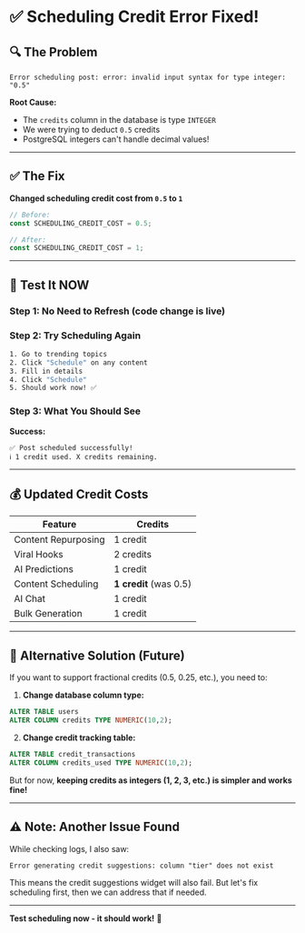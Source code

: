 # ✅ Scheduling Credit Error Fixed!

## 🔍 The Problem

```
Error scheduling post: error: invalid input syntax for type integer: "0.5"
```

**Root Cause:** 
- The `credits` column in the database is type `INTEGER`
- We were trying to deduct `0.5` credits
- PostgreSQL integers can't handle decimal values!

---

## ✅ The Fix

**Changed scheduling credit cost from `0.5` to `1`**

```typescript
// Before:
const SCHEDULING_CREDIT_COST = 0.5;

// After:
const SCHEDULING_CREDIT_COST = 1;
```

---

## 🚀 Test It NOW

### **Step 1: No Need to Refresh** (code change is live)

### **Step 2: Try Scheduling Again**
```bash
1. Go to trending topics
2. Click "Schedule" on any content
3. Fill in details
4. Click "Schedule"
5. Should work now! ✅
```

### **Step 3: What You Should See**

**Success:**
```
✅ Post scheduled successfully!
ℹ️ 1 credit used. X credits remaining.
```

---

## 💰 Updated Credit Costs

| Feature | Credits |
|---------|---------|
| Content Repurposing | 1 credit |
| Viral Hooks | 2 credits |
| AI Predictions | 1 credit |
| Content Scheduling | **1 credit** (was 0.5) |
| AI Chat | 1 credit |
| Bulk Generation | 1 credit |

---

## 🔧 Alternative Solution (Future)

If you want to support fractional credits (0.5, 0.25, etc.), you need to:

1. **Change database column type:**
```sql
ALTER TABLE users 
ALTER COLUMN credits TYPE NUMERIC(10,2);
```

2. **Change credit tracking table:**
```sql
ALTER TABLE credit_transactions 
ALTER COLUMN credits_used TYPE NUMERIC(10,2);
```

But for now, **keeping credits as integers (1, 2, 3, etc.) is simpler and works fine!**

---

## ⚠️ Note: Another Issue Found

While checking logs, I also saw:
```
Error generating credit suggestions: column "tier" does not exist
```

This means the credit suggestions widget will also fail. But let's fix scheduling first, then we can address that if needed.

---

**Test scheduling now - it should work!** 🎉


